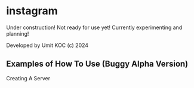 # instagram

Under construction! Not ready for use yet! Currently experimenting and planning!

Developed by Umit KOC (c) 2024

## Examples of How To Use (Buggy Alpha Version)

Creating A Server

```python



```